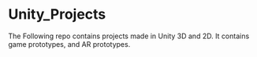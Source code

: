 # Unity_Projects
The Following repo contains projects made in Unity 3D and 2D. It contains game prototypes, and AR prototypes.

